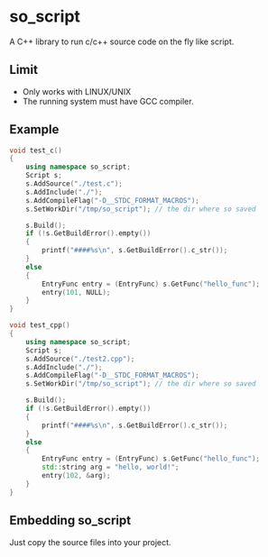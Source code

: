 so_script
======

A C++ library to run c/c++ source code on the fly like script. 


## Limit
- Only works with LINUX/UNIX
- The running system must have GCC compiler.

## Example

```cpp
void test_c()
{
    using namespace so_script;
    Script s;
    s.AddSource("./test.c");
    s.AddInclude("./");
    s.AddCompileFlag("-D__STDC_FORMAT_MACROS");
    s.SetWorkDir("/tmp/so_script"); // the dir where so saved

    s.Build();
    if (!s.GetBuildError().empty())
    {
        printf("####%s\n", s.GetBuildError().c_str());
    }
    else
    {
        EntryFunc entry = (EntryFunc) s.GetFunc("hello_func");
        entry(101, NULL);
    }
}

void test_cpp()
{
    using namespace so_script;
    Script s;
    s.AddSource("./test2.cpp");
    s.AddInclude("./");
    s.AddCompileFlag("-D__STDC_FORMAT_MACROS");
    s.SetWorkDir("/tmp/so_script"); // the dir where so saved

    s.Build();
    if (!s.GetBuildError().empty())
    {
        printf("####%s\n", s.GetBuildError().c_str());
    }
    else
    {
        EntryFunc entry = (EntryFunc) s.GetFunc("hello_func");
        std::string arg = "hello, world!";
        entry(102, &arg);
    }
}
```

## Embedding so_script

Just copy the source files into your project. 
